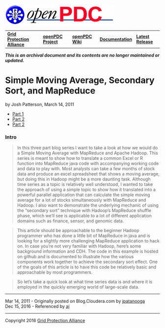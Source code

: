 [![The Open Source Phasor Data Concentrator](../openPDC_Logo.png)](../openPDC_Home.md "The Open Source Phasor Data Concentrator")

|   |   |   |   |   |
|---|---|---|---|---|
| **[Grid Protection Alliance](http://www.gridprotectionalliance.org "Grid Protection Alliance Home Page")** | **[openPDC Project](https://github.com/GridProtectionAlliance/openPDC "openPDC Project on GitHub")** | **[openPDC Wiki](../openPDC_Home.md "openPDC Wiki Home Page")** | **[Documentation](../openPDC_Documentation_Home.md "openPDC Documentation Home Page")** | **[Latest Release](https://github.com/GridProtectionAlliance/openPDC/releases "openPDC Releases Home Page")** |

***This is an archival document and its contents are no longer maintained or updated.***

# Simple Moving Average, Secondary Sort, and MapReduce

by Josh Patterson, March 14, 2011

- [Part 1](http://blog.cloudera.com/blog/2011/03/simple-moving-average-secondary-sort-and-mapreduce-part-1/)
- [Part 2](http://blog.cloudera.com/blog/2011/03/simple-moving-average-secondary-sort-and-mapreduce-part-2/)
- [Part 2](http://blog.cloudera.com/blog/2011/03/simple-moving-average-secondary-sort-and-mapreduce-part-2/)

### Intro

> In this three part blog series I want to take a look at how we would do a Simple Moving Average with MapReduce and Apache Hadoop. This series is meant to show how to translate a common Excel or R function into MapReduce java code with accompanying working code and data to play with. Most analysts can take a few months of stock data and produce an excel spreadsheet that shows a moving average, but doing this in Hadoop might be a more daunting task. Although time series as a topic is relatively well understood, I wanted to take the approach of using a simple topic to show how it translated into a powerful parallel application that can calculate the simple moving average for a lot of stocks simultaneously with MapReduce and Hadoop. I also want to demonstrate the underlying mechanic of using the “secondary sort” technique with Hadoop’s MapReduce shuffle phase, which we’ll see is applicable to a lot of different application domains such as finance, sensor, and genomic data.

> This article should be approachable to the beginner Hadoop programmer who has done a little bit of MapReduce in java and is looking for a slightly more challenging MapReduce application to hack on. In case you’re not very familiar with Hadoop, here’s some background information and CDH. The code in this example is hosted on github and is documented to illustrate how the various components work together to achieve the secondary sort effect. One of the goals of this article is to have this code be relatively basic and approachable by most programmers.

> So let’s take a quick look at what time series data is and where it is employed in the quickly emerging world of large-scale data.

---

Mar 14, 2011 - Originally posted on Blog.Cloudera.com by [jpatanooga](https://github.com/jpatanooga)  
Dec 15, 2016 - Referenced by [aj](https://github.com/ajstadlin)

---

Copyright 2016 [Grid Protection Alliance](http://www.gridprotectionalliance.org)